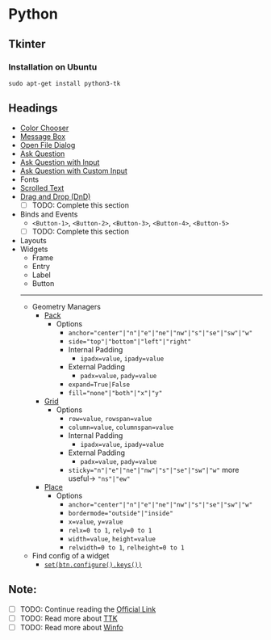 # Python
## Tkinter 
### Installation on Ubuntu
`sudo apt-get install python3-tk`

## Headings
- [Color Chooser](tkinter_color_chooser.py)
- [Message Box](tkinter_Message_box.py)
- [Open File Dialog](tkinter_open_file_dialog.py)
- [Ask Question](tkinter_ask_from_user.py)
- [Ask Question with Input](tkinter_ask_with_input.py)
- [Ask Question with Custom Input](tkinter_ask_with_custom_input.py)
- Fonts
- [Scrolled Text](tkinter_scrolled_text.py)
- [Drag and Drop (DnD)](tkinter_drag_and_drop.py)
  - [ ] TODO: Complete this section
- Binds and Events
  - `<Button-1>`, `<Button-2>`, `<Button-3>`, `<Button-4>`, `<Button-5>`
  - [ ] TODO: Complete this section
- Layouts
- Widgets
  - Frame
  - Entry
  - Label
  - Button
  - ---
  - Geometry Managers
    - [Pack](tkinter_geometry_manager_pack.py)
      - Options
        - `anchor="center"|"n"|"e"|"ne"|"nw"|"s"|"se"|"sw"|"w"`
        - `side="top"|"bottom"|"left"|"right"`
        - Internal Padding
          - `ipadx=value`, `ipady=value`
        - External Padding
          - `padx=value`, `pady=value`
        - `expand=True|False`
        - `fill="none"|"both"|"x"|"y"`
    - [Grid](tkinter_geometry_manager_grid.py)
      - Options
        - `row=value`, `rowspan=value`
        - `column=value`, `columnspan=value`
        - Internal Padding
          - `ipadx=value`, `ipady=value`
        - External Padding
          - `padx=value`, `pady=value`
        - `sticky="n"|"e"|"ne"|"nw"|"s"|"se"|"sw"|"w"` more useful-> `"ns"|"ew"`
    - [Place](tkinter_geometry_manager_place.py)
      - Options
        - `anchor="center"|"n"|"e"|"ne"|"nw"|"s"|"se"|"sw"|"w"`
        - `bordermode="outside"|"inside"`
        - `x=value`, `y=value`
        - `relx=0 to 1`, `rely=0 to 1`
        - `width=value`, `height=value`
        - `relwidth=0 to 1`, `relheight=0 to 1`
  - Find config of a widget
    - [`set(btn.configure().keys())`](tkinter_widget_find_config.py)


## Note:
- [ ] TODO: Continue reading the [Official Link](https://docs.python.org/3/library/tkinter.html) 
- [ ] TODO: Read more about [TTK](https://docs.python.org/3/library/tkinter.ttk.html#module-tkinter.ttk)
- [ ] TODO: Read more about [Winfo](https://www.tcl.tk/man/tcl8.6/TkCmd/winfo.html)